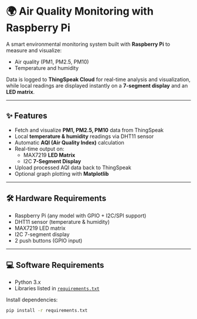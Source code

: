 # 🌍 Air Quality Monitoring with Raspberry Pi

A smart environmental monitoring system built with **Raspberry Pi** to measure and visualize:  
- Air quality (PM1, PM2.5, PM10)  
- Temperature and humidity  

Data is logged to **ThingSpeak Cloud** for real-time analysis and visualization, while local readings are displayed instantly on a **7-segment display** and an **LED matrix**.

---

## ✨ Features
- Fetch and visualize **PM1, PM2.5, PM10** data from ThingSpeak
- Local **temperature & humidity** readings via DHT11 sensor
- Automatic **AQI (Air Quality Index)** calculation
- Real-time output on:
  - MAX7219 **LED Matrix**
  - I2C **7-Segment Display**
- Upload processed AQI data back to ThingSpeak
- Optional graph plotting with **Matplotlib**

---

## 🛠 Hardware Requirements
- Raspberry Pi (any model with GPIO + I2C/SPI support)
- DHT11 sensor (temperature & humidity)
- MAX7219 LED matrix
- I2C 7-segment display
- 2 push buttons (GPIO input)

---

## 💻 Software Requirements
- Python 3.x  
- Libraries listed in [`requirements.txt`](requirements.txt)

Install dependencies:
```bash
pip install -r requirements.txt
